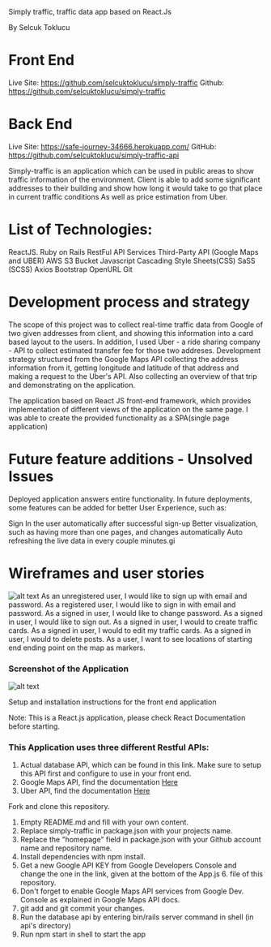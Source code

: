 Simply traffic, traffic data app based on React.Js

By Selcuk Toklucu

# Front End
  Live Site: https://github.com/selcuktoklucu/simply-traffic
  Github: https://github.com/selcuktoklucu/simply-traffic


# Back End
  Live Site: https://safe-journey-34666.herokuapp.com/
  GitHub: https://github.com/selcuktoklucu/simply-traffic-api

Simply-traffic is an application which can be used in public areas to show traffic information of the environment.
Client is able to add some significant addresses to their building and show how long it would take to go that place in current traffic conditions
As well as price estimation from Uber.

# List of Technologies:
ReactJS.
Ruby on Rails
RestFul API Services
Third-Party API (Google Maps and UBER)
AWS S3 Bucket
Javascript
Cascading Style Sheets(CSS)
SaSS (SCSS)
Axios
Bootstrap
OpenURL
Git

# Development process and strategy

The scope of this project was to collect real-time traffic data from Google of two given addresses from client, and showing this information into a card based layout to the users.
In addition, I used Uber - a ride sharing company - API to collect estimated transfer fee for those two addreses. Development strategy structured from the Google Maps API
collecting the address information from it, getting longitude and latitude of that address and making a request to the Uber's API. Also collecting an overview of that trip and demonstrating on the application.

The application based on React JS front-end framework, which provides implementation of different views of the application on the same page. I was able to create the provided functionality as a SPA(single page application)

# Future feature additions - Unsolved Issues

Deployed application answers entire functionality. In future deployments, some features can be added for better User Experience, such as:

Sign In the user automatically after successful sign-up
Better visualization, such as having more than one pages, and changes automatically
Auto refreshing the live data in every couple minutes.gi

# Wireframes and user stories
![alt text](https://sei-roberto.s3.amazonaws.com/a5ffeebbac561a88f435f273bb1a8d0e)
As an unregistered user, I would like to sign up with email and password.
As a registered user, I would like to sign in with email and password.
As a signed in user, I would like to change password.
As a signed in user, I would like to sign out.
As a signed in user, I would to create traffic cards.
As a signed in user, I would to edit my traffic cards.
As a signed in user, I would to delete posts.
As a user, I want to see locations of starting end ending point on the map as markers.

### Screenshot of the Application

![alt text](https://sei-roberto.s3.amazonaws.com/54d49f0149f0f92de29d146b92a766cf)

Setup and installation instructions for the front end application

Note: This is a React.js application, please check React Documentation before starting.

### This Application uses three different Restful APIs:
1. Actual database API, which can be found in this link. Make sure to setup this API first and configure to use in your front end.
2. Google Maps API, find the documentation [Here](https://developers.google.com/maps/documentation/maps-static/intro)
3. Uber API, find the documentation [Here](https://developer.uber.com/docs/riders/guides/authentication/introduction)


Fork and clone this repository.
1. Empty README.md and fill with your own content.
2. Replace simply-traffic in package.json with your projects name.
3. Replace the "homepage" field in package.json with your Github account name and repository name.
4. Install dependencies with npm install.
5. Get a new Google API KEY from Google Developers Console and change the one in the link, given at the bottom of the App.js 6. file of this repository.
7. Don't forget to enable Google Maps API services from Google Dev. Console as explained in Google Maps API docs.
8. git add and git commit your changes.
9. Run the database api by entering bin/rails server command in shell (in api's directory)
10. Run npm start in shell to start the app
